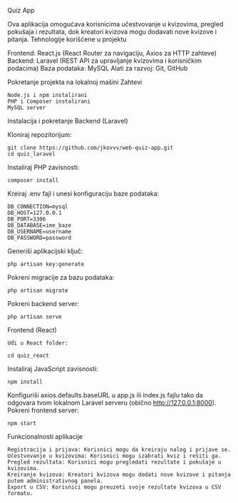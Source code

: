 Quiz App

Ova aplikacija omogućava korisnicima učestvovanje u kvizovima, pregled pokušaja i rezultata, dok kreatori kvizova mogu dodavati nove kvizove i pitanja.
Tehnologije korišćene u projektu

Frontend: React.js (React Router za navigaciju, Axios za HTTP zahteve)
Backend: Laravel (REST API za upravljanje kvizovima i korisničkim podacima)
Baza podataka: MySQL
Alati za razvoj: Git, GitHub

Pokretanje projekta na lokalnoj mašini
Zahtevi

    Node.js i npm instalirani
    PHP i Composer instalirani
    MySQL server

Instalacija i pokretanje
Backend (Laravel)

Kloniraj repozitorijum:

    git clone https://github.com/jkovvv/web-quiz-app.git
    cd quiz_laravel

Instaliraj PHP zavisnosti:

    composer install

Kreiraj .env fajl i unesi konfiguraciju baze podataka:

    DB_CONNECTION=mysql
    DB_HOST=127.0.0.1
    DB_PORT=3306
    DB_DATABASE=ime_baze
    DB_USERNAME=username
    DB_PASSWORD=password

Generiši aplikacijski ključ:

    php artisan key:generate

Pokreni migracije za bazu podataka:

    php artisan migrate

Pokreni backend server:

    php artisan serve

Frontend (React)

    Uđi u React folder:

    cd quiz_react

Instaliraj JavaScript zavisnosti:

    npm install

Konfiguriši axios.defaults.baseURL u app.js ili index.js fajlu tako da odgovara tvom lokalnom Laravel serveru (obično http://127.0.0.1:8000).
Pokreni frontend server:

    npm start

Funkcionalnosti aplikacije

    Registracija i prijava: Korisnici mogu da kreiraju nalog i prijave se.
    Učestvovanje u kvizovima: Korisnici mogu izabrati kviz i rešiti ga.
    Pregled rezultata: Korisnici mogu pregledati rezultate i pokušaje u kvizovima.
    Kreiranje kvizova: Kreatori kvizova mogu dodati nove kvizove i pitanja putem administrativnog panela.
    Export u CSV: Korisnici mogu preuzeti svoje rezultate kvizova u CSV formatu.
